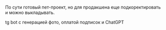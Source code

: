 По сути готовый пет-проект, но для продакшена еще подкоректировать и можно выкладывать.

tg bot с генерацией фото, оплатой подписок и ChatGPT
